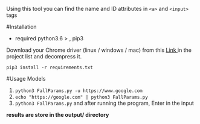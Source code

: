 Using this tool you can find the name and ID attributes
in `<a>` and `<input>` tags

#Installation
* required python3.6 > , pip3

Download your Chrome driver (linux / windows / mac) from this 
[ Link ](https://chromedriver.storage.googleapis.com/index.html?path=100.0.4896.60/)
in the project list and decompress it.

``pip3 install -r requirements.txt``

#Usage Models
1. ``python3 FallParams.py -u https://www.google.com``
2. ``echo "https://google.com" | python3 FallParams.py``
3. ``python3 FallParams.py`` and after running the program, Enter in the input

**results are store in the output/ directory**